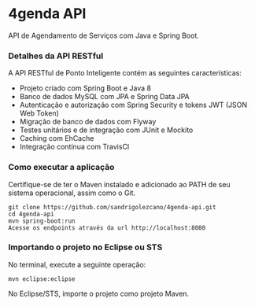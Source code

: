 # 4genda API
API de Agendamento de Serviços com Java e Spring Boot.
### Detalhes da API RESTful
A API RESTful de Ponto Inteligente contém as seguintes características:  
* Projeto criado com Spring Boot e Java 8
* Banco de dados MySQL com JPA e Spring Data JPA
* Autenticação e autorização com Spring Security e tokens JWT (JSON Web Token)
* Migração de banco de dados com Flyway
* Testes unitários e de integração com JUnit e Mockito
* Caching com EhCache
* Integração contínua com TravisCI
### Como executar a aplicação
Certifique-se de ter o Maven instalado e adicionado ao PATH de seu sistema operacional, assim como o Git.
```
git clone https://github.com/sandrigolezcano/4genda-api.git
cd 4genda-api
mvn spring-boot:run
Acesse os endpoints através da url http://localhost:8080
```
### Importando o projeto no Eclipse ou STS
No terminal, execute a seguinte operação:
```
mvn eclipse:eclipse
```
No Eclipse/STS, importe o projeto como projeto Maven.
